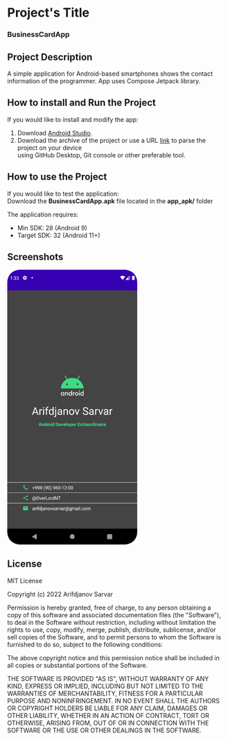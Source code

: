 # Project's Title
### BusinessCardApp

## Project Description
A simple application for Android-based smartphones shows the contact information of the programmer. App uses Compose Jetpack library.

## How to install and Run the Project
If you would like to install and modify the app:
1. Download [Android Studio](https://developer.android.com/studio).
2. Download the archive of the project or use a URL [link](https://github.com/OverLordN7/BusinessCardApp.git) to parse the project on your device  
   using GitHub Desktop, Git console or other preferable tool.

## How to use the Project
If you would like to test the application:  
Download the **BusinessCardApp.apk** file located in the **app_apk/** folder

The application requires:
* Min SDK: 28 (Android 9)
* Target SDK: 32 (Android 11+)

## Screenshots
<img src=screenshots/MainPage.png width = "300">

## License
MIT License

Copyright (c) 2022 Arifdjanov Sarvar

Permission is hereby granted, free of charge, to any person obtaining a copy
of this software and associated documentation files (the "Software"), to deal
in the Software without restriction, including without limitation the rights
to use, copy, modify, merge, publish, distribute, sublicense, and/or sell
copies of the Software, and to permit persons to whom the Software is
furnished to do so, subject to the following conditions:

The above copyright notice and this permission notice shall be included in all
copies or substantial portions of the Software.

THE SOFTWARE IS PROVIDED "AS IS", WITHOUT WARRANTY OF ANY KIND, EXPRESS OR
IMPLIED, INCLUDING BUT NOT LIMITED TO THE WARRANTIES OF MERCHANTABILITY,
FITNESS FOR A PARTICULAR PURPOSE AND NONINFRINGEMENT. IN NO EVENT SHALL THE
AUTHORS OR COPYRIGHT HOLDERS BE LIABLE FOR ANY CLAIM, DAMAGES OR OTHER
LIABILITY, WHETHER IN AN ACTION OF CONTRACT, TORT OR OTHERWISE, ARISING FROM,
OUT OF OR IN CONNECTION WITH THE SOFTWARE OR THE USE OR OTHER DEALINGS IN THE
SOFTWARE.

 
